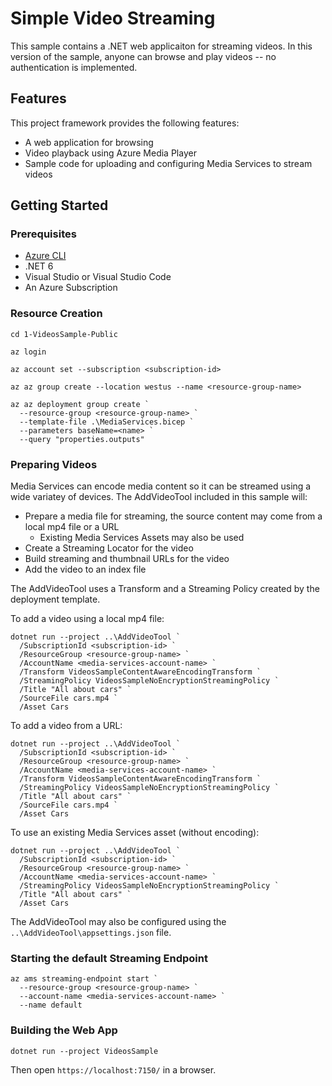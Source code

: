 # Simple Video Streaming

This sample contains a .NET web applicaiton for streaming videos. In this version of the sample, anyone can browse and play videos -- no authentication is implemented.

## Features

This project framework provides the following features:

* A web application for browsing
* Video playback using Azure Media Player
* Sample code for uploading and configuring Media Services to stream videos

## Getting Started

### Prerequisites
- [Azure CLI](https://docs.microsoft.com/en-us/cli/azure/install-azure-cli)
- .NET 6
- Visual Studio or Visual Studio Code
- An Azure Subscription

### Resource Creation

```console
cd 1-VideosSample-Public

az login

az account set --subscription <subscription-id>

az az group create --location westus --name <resource-group-name>

az az deployment group create `
  --resource-group <resource-group-name> `
  --template-file .\MediaServices.bicep `
  --parameters baseName=<name> `
  --query "properties.outputs"
```

### Preparing Videos

Media Services can encode media content so it can be streamed using a wide variatey of devices. The AddVideoTool included in this sample will:
- Prepare a media file for streaming, the source content may come from a local mp4 file or a URL
  - Existing Media Services Assets may also be used
- Create a Streaming Locator for the video
- Build streaming and thumbnail URLs for the video
- Add the video to an index file

The AddVideoTool uses a Transform and a Streaming Policy created by the deployment template.

To add a video using a local mp4 file:
```console
dotnet run --project ..\AddVideoTool `
  /SubscriptionId <subscription-id> `
  /ResourceGroup <resource-group-name> `
  /AccountName <media-services-account-name> `
  /Transform VideosSampleContentAwareEncodingTransform `
  /StreamingPolicy VideosSampleNoEncryptionStreamingPolicy `
  /Title "All about cars" `
  /SourceFile cars.mp4 `
  /Asset Cars
```

To add a video from a URL:
```console
dotnet run --project ..\AddVideoTool `
  /SubscriptionId <subscription-id> `
  /ResourceGroup <resource-group-name> `
  /AccountName <media-services-account-name> `
  /Transform VideosSampleContentAwareEncodingTransform `
  /StreamingPolicy VideosSampleNoEncryptionStreamingPolicy `
  /Title "All about cars" `
  /SourceFile cars.mp4 `
  /Asset Cars
```

To use an existing Media Services asset (without encoding):
```console
dotnet run --project ..\AddVideoTool `
  /SubscriptionId <subscription-id> `
  /ResourceGroup <resource-group-name> `
  /AccountName <media-services-account-name> `
  /StreamingPolicy VideosSampleNoEncryptionStreamingPolicy `
  /Title "All about cars" `
  /Asset Cars
```

The AddVideoTool may also be configured using the `..\AddVideoTool\appsettings.json` file.

### Starting the default Streaming Endpoint

```console
az ams streaming-endpoint start `
  --resource-group <resource-group-name> `
  --account-name <media-services-account-name> `
  --name default 
```

### Building the Web App

```console
dotnet run --project VideosSample
```

Then open `https://localhost:7150/` in a browser.
